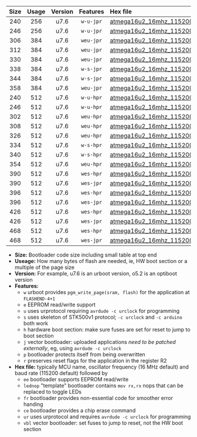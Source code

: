 |Size|Usage|Version|Features|Hex file|
|:-:|:-:|:-:|:-:|:--|
|240|256|u7.6|`w-u-jpr`|[atmega16u2_16mhz_115200bps_ur_vbl.hex](https://raw.githubusercontent.com/stefanrueger/urboot/main/atmega16u2_16mhz_115200bps_ur_vbl.hex)|
|246|256|u7.6|`w-u-jpr`|[atmega16u2_16mhz_115200bps_lednop_ur_vbl.hex](https://raw.githubusercontent.com/stefanrueger/urboot/main/atmega16u2_16mhz_115200bps_lednop_ur_vbl.hex)|
|306|384|u7.6|`weu-jpr`|[atmega16u2_16mhz_115200bps_ee_ur_vbl.hex](https://raw.githubusercontent.com/stefanrueger/urboot/main/atmega16u2_16mhz_115200bps_ee_ur_vbl.hex)|
|312|384|u7.6|`weu-jpr`|[atmega16u2_16mhz_115200bps_ee_lednop_ur_vbl.hex](https://raw.githubusercontent.com/stefanrueger/urboot/main/atmega16u2_16mhz_115200bps_ee_lednop_ur_vbl.hex)|
|330|384|u7.6|`weu-jpr`|[atmega16u2_16mhz_115200bps_ee_lednop_fr_ur_vbl.hex](https://raw.githubusercontent.com/stefanrueger/urboot/main/atmega16u2_16mhz_115200bps_ee_lednop_fr_ur_vbl.hex)|
|338|384|u7.6|`w-s-jpr`|[atmega16u2_16mhz_115200bps_vbl.hex](https://raw.githubusercontent.com/stefanrueger/urboot/main/atmega16u2_16mhz_115200bps_vbl.hex)|
|344|384|u7.6|`w-s-jpr`|[atmega16u2_16mhz_115200bps_lednop_vbl.hex](https://raw.githubusercontent.com/stefanrueger/urboot/main/atmega16u2_16mhz_115200bps_lednop_vbl.hex)|
|358|384|u7.6|`weu-jpr`|[atmega16u2_16mhz_115200bps_ee_lednop_fr_ce_ur_vbl.hex](https://raw.githubusercontent.com/stefanrueger/urboot/main/atmega16u2_16mhz_115200bps_ee_lednop_fr_ce_ur_vbl.hex)|
|240|512|u7.6|`w-u-hpr`|[atmega16u2_16mhz_115200bps_ur.hex](https://raw.githubusercontent.com/stefanrueger/urboot/main/atmega16u2_16mhz_115200bps_ur.hex)|
|246|512|u7.6|`w-u-hpr`|[atmega16u2_16mhz_115200bps_lednop_ur.hex](https://raw.githubusercontent.com/stefanrueger/urboot/main/atmega16u2_16mhz_115200bps_lednop_ur.hex)|
|302|512|u7.6|`weu-hpr`|[atmega16u2_16mhz_115200bps_ee_ur.hex](https://raw.githubusercontent.com/stefanrueger/urboot/main/atmega16u2_16mhz_115200bps_ee_ur.hex)|
|308|512|u7.6|`weu-hpr`|[atmega16u2_16mhz_115200bps_ee_lednop_ur.hex](https://raw.githubusercontent.com/stefanrueger/urboot/main/atmega16u2_16mhz_115200bps_ee_lednop_ur.hex)|
|326|512|u7.6|`weu-hpr`|[atmega16u2_16mhz_115200bps_ee_lednop_fr_ur.hex](https://raw.githubusercontent.com/stefanrueger/urboot/main/atmega16u2_16mhz_115200bps_ee_lednop_fr_ur.hex)|
|334|512|u7.6|`w-s-hpr`|[atmega16u2_16mhz_115200bps.hex](https://raw.githubusercontent.com/stefanrueger/urboot/main/atmega16u2_16mhz_115200bps.hex)|
|340|512|u7.6|`w-s-hpr`|[atmega16u2_16mhz_115200bps_lednop.hex](https://raw.githubusercontent.com/stefanrueger/urboot/main/atmega16u2_16mhz_115200bps_lednop.hex)|
|354|512|u7.6|`weu-hpr`|[atmega16u2_16mhz_115200bps_ee_lednop_fr_ce_ur.hex](https://raw.githubusercontent.com/stefanrueger/urboot/main/atmega16u2_16mhz_115200bps_ee_lednop_fr_ce_ur.hex)|
|390|512|u7.6|`wes-hpr`|[atmega16u2_16mhz_115200bps_ee.hex](https://raw.githubusercontent.com/stefanrueger/urboot/main/atmega16u2_16mhz_115200bps_ee.hex)|
|390|512|u7.6|`wes-jpr`|[atmega16u2_16mhz_115200bps_ee_vbl.hex](https://raw.githubusercontent.com/stefanrueger/urboot/main/atmega16u2_16mhz_115200bps_ee_vbl.hex)|
|396|512|u7.6|`wes-hpr`|[atmega16u2_16mhz_115200bps_ee_lednop.hex](https://raw.githubusercontent.com/stefanrueger/urboot/main/atmega16u2_16mhz_115200bps_ee_lednop.hex)|
|396|512|u7.6|`wes-jpr`|[atmega16u2_16mhz_115200bps_ee_lednop_vbl.hex](https://raw.githubusercontent.com/stefanrueger/urboot/main/atmega16u2_16mhz_115200bps_ee_lednop_vbl.hex)|
|426|512|u7.6|`wes-hpr`|[atmega16u2_16mhz_115200bps_ee_lednop_fr.hex](https://raw.githubusercontent.com/stefanrueger/urboot/main/atmega16u2_16mhz_115200bps_ee_lednop_fr.hex)|
|426|512|u7.6|`wes-jpr`|[atmega16u2_16mhz_115200bps_ee_lednop_fr_vbl.hex](https://raw.githubusercontent.com/stefanrueger/urboot/main/atmega16u2_16mhz_115200bps_ee_lednop_fr_vbl.hex)|
|468|512|u7.6|`wes-hpr`|[atmega16u2_16mhz_115200bps_ee_lednop_fr_ce.hex](https://raw.githubusercontent.com/stefanrueger/urboot/main/atmega16u2_16mhz_115200bps_ee_lednop_fr_ce.hex)|
|468|512|u7.6|`wes-jpr`|[atmega16u2_16mhz_115200bps_ee_lednop_fr_ce_vbl.hex](https://raw.githubusercontent.com/stefanrueger/urboot/main/atmega16u2_16mhz_115200bps_ee_lednop_fr_ce_vbl.hex)|

- **Size:** Bootloader code size including small table at top end
- **Useage:** How many bytes of flash are needed, ie, HW boot section or a multiple of the page size
- **Version:** For example, u7.6 is an urboot version, o5.2 is an optiboot version
- **Features:**
  + `w` urboot provides `pgm_write_page(sram, flash)` for the application at `FLASHEND-4+1`
  + `e` EEPROM read/write support
  + `u` uses urprotocol requiring `avrdude -c urclock` for programming
  + `s` uses skeleton of STK500v1 protocol; `-c urclock` and `-c arduino` both work
  + `h` hardware boot section: make sure fuses are set for reset to jump to boot section
  + `j` vector bootloader: uploaded applications *need to be patched externally*, eg, using `avrdude -c urclock`
  + `p` bootloader protects itself from being overwritten
  + `r` preserves reset flags for the application in the register R2
- **Hex file:** typically MCU name, oscillator frequency (16 MHz default) and baud rate (115200 default) followed by
  + `ee` bootloader supports EEPROM read/write
  + `lednop` "template" bootloader contains `mov rx,rx` nops that can be replaced to toggle LEDs
  + `fr` bootloader provides non-essential code for smoother error handing
  + `ce` bootloader provides a chip erase command
  + `ur` uses urprotocol and requires `avrdude -c urclock` for programming
  + `vbl` vector bootloader: set fuses to jump to reset, not the HW boot section
